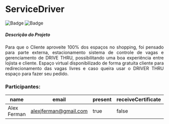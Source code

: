 # ServiceDriver

![Badge](https://img.shields.io/badge/Version-v1.0-informational)
![Badge](https://img.shields.io/badge/Laravel-v7.x-orange)


<h5>Descrição do Projeto</h5>

<p align="justify"> Para que o Cliente aproveite 100% dos espaços no shopping, foi pensado para parte externa, estacionamento sistema de controle de vagas e gerenciamento de DRIVE THRU, possibilitando uma boa experiência entre lojista e cliente. Espaço virtual disponibilizado de forma gratuita cliente para redirecionamento das vagas livres e caso queira usar o DRIVER THRU espaço para fazer seu pedido.</p>

### Participantes: 
|name|email|present|receiveCertificate|course|
| -------- | -------- | -------- |-------- | -------- |
|Alex Ferman|alexjferman@gmail.com|true|false|Bootcamp React|

